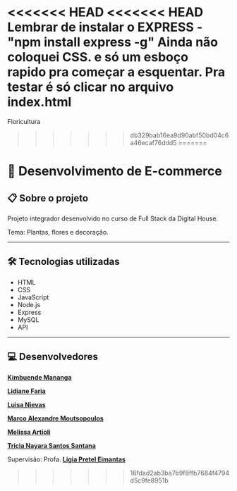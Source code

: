 <<<<<<< HEAD
<<<<<<< HEAD
Lembrar de instalar o EXPRESS - "npm install express -g"
Ainda não coloquei CSS.
e só um esboço rapido pra começar a esquentar.
Pra testar é só clicar no arquivo index.html
=======
Floricultura
>>>>>>> db329bab16ea9d90abf50bd04c6a46ecaf76ddd5
=======
# 🌷 Desenvolvimento de E-commerce 

## 📋 Sobre o projeto 
Projeto integrador desenvolvido no curso de Full Stack da Digital House.
>
Tema: Plantas, flores e decoração.

---

## 🛠 Tecnologias utilizadas
- HTML
- CSS
- JavaScript
- Node.js
- Express
- MySQL
- API

---

## 💻 Desenvolvedores 
[**Kimbuende Mananga**](https://github.com/kimbuende)
>
[**Lidiane Faria**](https://github.com/lidifaria)
>
[**Luisa Nievas**](https://github.com/lunievas)
>
[**Marco Alexandre Moutsopoulos**](https://github.com/MarcoMoutsopoulos)
>
[**Melissa Artioli**](https://github.com/Umarti5)
>
[**Tricia Nayara Santos Santana**](https://github.com/triciasanttana)
>
Supervisão: Profa. [**Ligia Pretel Eimantas**](https://github.com/ligiapretel)
>>>>>>> 16fdad2ab3ba7b9f8ffb7684f4794d5c9fe8951b
